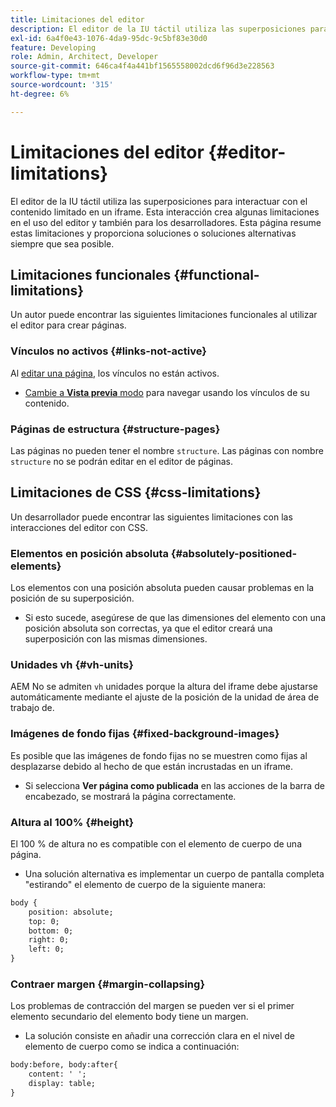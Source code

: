 ```yaml
---
title: Limitaciones del editor
description: El editor de la IU táctil utiliza las superposiciones para interactuar con el contenido limitado en un iframe. Esta interacción crea algunas limitaciones en el uso del editor y también para los desarrolladores.
exl-id: 6a4f0e43-1076-4da9-95dc-9c5bf83e30d0
feature: Developing
role: Admin, Architect, Developer
source-git-commit: 646ca4f4a441bf1565558002dcd6f96d3e228563
workflow-type: tm+mt
source-wordcount: '315'
ht-degree: 6%

---
```


# Limitaciones del editor {#editor-limitations}

El editor de la IU táctil utiliza las superposiciones para interactuar con el contenido limitado en un iframe. Esta interacción crea algunas limitaciones en el uso del editor y también para los desarrolladores. Esta página resume estas limitaciones y proporciona soluciones o soluciones alternativas siempre que sea posible.

## Limitaciones funcionales {#functional-limitations}

Un autor puede encontrar las siguientes limitaciones funcionales al utilizar el editor para crear páginas.

### Vínculos no activos {#links-not-active}

Al [editar una página](/help/sites-cloud/authoring/page-editor/edit-content.md), los vínculos no están activos.

* [Cambie a **Vista previa** modo](/help/sites-cloud/authoring/page-editor/introduction.md#preview-mode) para navegar usando los vínculos de su contenido.

### Páginas de estructura {#structure-pages}

Las páginas no pueden tener el nombre `structure`. Las páginas con nombre `structure` no se podrán editar en el editor de páginas.

## Limitaciones de CSS {#css-limitations}

Un desarrollador puede encontrar las siguientes limitaciones con las interacciones del editor con CSS.

### Elementos en posición absoluta {#absolutely-positioned-elements}

Los elementos con una posición absoluta pueden causar problemas en la posición de su superposición.

* Si esto sucede, asegúrese de que las dimensiones del elemento con una posición absoluta son correctas, ya que el editor creará una superposición con las mismas dimensiones.

### Unidades vh {#vh-units}

AEM No se admiten `vh` unidades porque la altura del iframe debe ajustarse automáticamente mediante el ajuste de la posición de la unidad de área de trabajo de.

### Imágenes de fondo fijas {#fixed-background-images}

Es posible que las imágenes de fondo fijas no se muestren como fijas al desplazarse debido al hecho de que están incrustadas en un iframe.

* Si selecciona **Ver página como publicada** en las acciones de la barra de encabezado, se mostrará la página correctamente.

### Altura al 100% {#height}

El 100 % de altura no es compatible con el elemento de cuerpo de una página.

* Una solución alternativa es implementar un cuerpo de pantalla completa &quot;estirando&quot; el elemento de cuerpo de la siguiente manera:

```xml
body {
    position: absolute;
    top: 0;
    bottom: 0;
    right: 0;
    left: 0;
}
```

### Contraer margen {#margin-collapsing}

Los problemas de contracción del margen se pueden ver si el primer elemento secundario del elemento body tiene un margen.

* La solución consiste en añadir una corrección clara en el nivel de elemento de cuerpo como se indica a continuación:

```xml
body:before, body:after{
    content: ' ';
    display: table;
}
```
